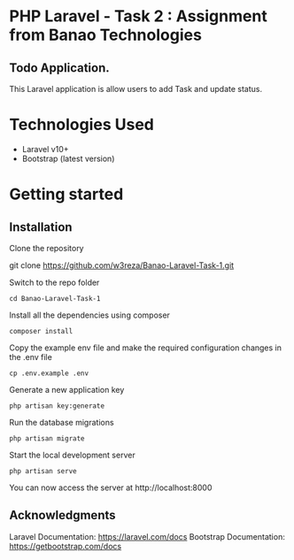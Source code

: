 # PHP Laravel - Task 2  : Assignment from Banao Technologies

##  Todo Application. 
This Laravel application is allow users to add Task and update status.



# Technologies Used
- Laravel v10+
- Bootstrap (latest version)

# Getting started

## Installation

Clone the repository

git clone https://github.com/w3reza/Banao-Laravel-Task-1.git

Switch to the repo folder

    cd Banao-Laravel-Task-1

Install all the dependencies using composer

    composer install

Copy the example env file and make the required configuration changes in the .env file

    cp .env.example .env

Generate a new application key

    php artisan key:generate


Run the database migrations 

    php artisan migrate

Start the local development server

    php artisan serve

You can now access the server at http://localhost:8000

## Acknowledgments
Laravel Documentation: https://laravel.com/docs
Bootstrap Documentation: https://getbootstrap.com/docs
